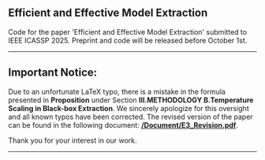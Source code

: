 ## Efficient and Effective Model Extraction
Code for the paper 'Efficient and Effective Model Extraction' submitted to IEEE ICASSP 2025.
Preprint and code will be released before October 1st.

---

## **Important Notice:**  
Due to an unfortunate LaTeX typo, there is a mistake in the formula presented in **Proposition** under Section **III.METHODOLOGY B.Temperature Scaling in Black-box Extraction**. We sincerely apologize for this oversight and all known typos have been corrected. The revised version of the paper can be found in the following document: [**/Document/E3_Revision.pdf**](./Document/E3_Revision.pdf).

Thank you for your interest in our work.

---
